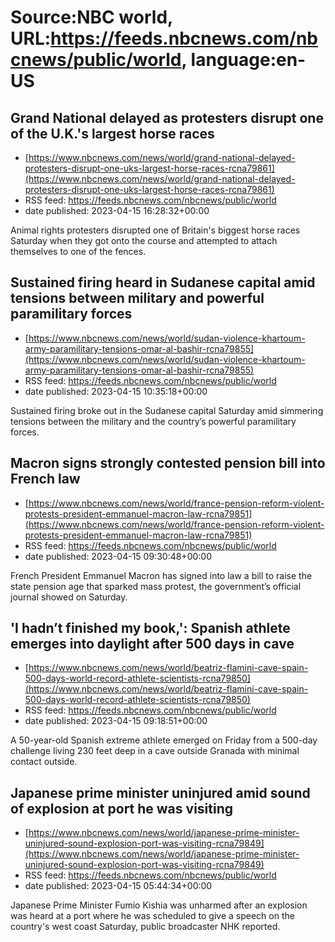 # Source:NBC world, URL:https://feeds.nbcnews.com/nbcnews/public/world, language:en-US

## Grand National delayed as protesters disrupt one of the U.K.'s largest horse races
 - [https://www.nbcnews.com/news/world/grand-national-delayed-protesters-disrupt-one-uks-largest-horse-races-rcna79861](https://www.nbcnews.com/news/world/grand-national-delayed-protesters-disrupt-one-uks-largest-horse-races-rcna79861)
 - RSS feed: https://feeds.nbcnews.com/nbcnews/public/world
 - date published: 2023-04-15 16:28:32+00:00

Animal rights protesters disrupted one of Britain's biggest horse races Saturday when they got onto the course and attempted to attach themselves to one of the fences.

## Sustained firing heard in Sudanese capital amid tensions between military and powerful paramilitary forces
 - [https://www.nbcnews.com/news/world/sudan-violence-khartoum-army-paramilitary-tensions-omar-al-bashir-rcna79855](https://www.nbcnews.com/news/world/sudan-violence-khartoum-army-paramilitary-tensions-omar-al-bashir-rcna79855)
 - RSS feed: https://feeds.nbcnews.com/nbcnews/public/world
 - date published: 2023-04-15 10:35:18+00:00

Sustained firing broke out in the Sudanese capital Saturday amid simmering tensions between the military and the country’s powerful paramilitary forces.

## Macron signs strongly contested pension bill into French law
 - [https://www.nbcnews.com/news/world/france-pension-reform-violent-protests-president-emmanuel-macron-law-rcna79851](https://www.nbcnews.com/news/world/france-pension-reform-violent-protests-president-emmanuel-macron-law-rcna79851)
 - RSS feed: https://feeds.nbcnews.com/nbcnews/public/world
 - date published: 2023-04-15 09:30:48+00:00

French President Emmanuel Macron has signed into law a bill to raise the state pension age that sparked mass protest, the government’s official journal showed on Saturday.

## 'I hadn’t finished my book,': Spanish athlete emerges into daylight after 500 days in cave
 - [https://www.nbcnews.com/news/world/beatriz-flamini-cave-spain-500-days-world-record-athlete-scientists-rcna79850](https://www.nbcnews.com/news/world/beatriz-flamini-cave-spain-500-days-world-record-athlete-scientists-rcna79850)
 - RSS feed: https://feeds.nbcnews.com/nbcnews/public/world
 - date published: 2023-04-15 09:18:51+00:00

A 50-year-old Spanish extreme athlete emerged on Friday from a 500-day challenge living 230 feet deep in a cave outside Granada with minimal contact outside.

## Japanese prime minister uninjured amid sound of explosion at port he was visiting
 - [https://www.nbcnews.com/news/world/japanese-prime-minister-uninjured-sound-explosion-port-was-visiting-rcna79849](https://www.nbcnews.com/news/world/japanese-prime-minister-uninjured-sound-explosion-port-was-visiting-rcna79849)
 - RSS feed: https://feeds.nbcnews.com/nbcnews/public/world
 - date published: 2023-04-15 05:44:34+00:00

Japanese Prime Minister Fumio Kishia was unharmed after an explosion was heard at a port where he was scheduled to give a speech on the country's west coast Saturday, public broadcaster NHK reported.

